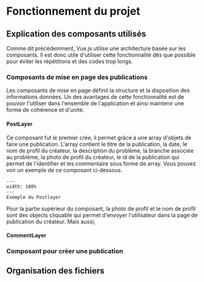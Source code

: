 # Fonctionnement du projet

## Explication des composants utilisés

Comme dit précédemment, Vue.js utilise une architecture basée sur les composants. Il est donc utile d'utiliser cette fonctionnalité dès que possible pour éviter les répétitions et des codes trop longs.
### Composants de mise en page des publications
Les composants de mise en page définit la structure et la disposition des informations données. Un des avantages de cette fonctionnalité est de pouvoir l'utiliser dans l'ensemble de l'application et ainsi maintenir une forme de cohérence et d'unité.
#### PostLayer

Ce composant fut le premier crée, il permet gräce à une array d'objets de faire une publication. L'array contient le titre de la publication, la date, le nom de profil du créateur, la description du problème, la branche associée au problème, la photo de profil du créateur, le id de la publication qui permet de l'identifier et les commentaire sous forme de array. Vous pouvez voir un exemple de ce composant ci-dessous.

```{figure} figures/Exemple_Postlayer.png
---
width: 100%
---
Exemple du Postlayer 
```

Pour la partie supérieur du composant, la photo de profil et le nom de profil sont des objects cliquable qui permet d'envoyer l'utilisateur dans la page de publication du créateur. Mais aussi, 

#### CommentLayer

### Composant pour créer une publication



## Organisation des fichiers

### 




